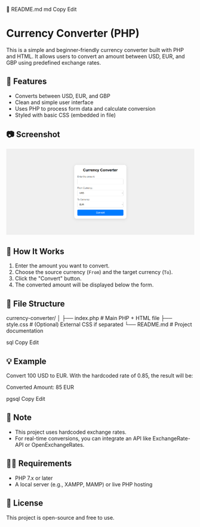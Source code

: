 📝 README.md
md
Copy
Edit
# Currency Converter (PHP)

This is a simple and beginner-friendly currency converter built with PHP and HTML. It allows users to convert an amount between USD, EUR, and GBP using predefined exchange rates.

## 🔧 Features

- Converts between USD, EUR, and GBP
- Clean and simple user interface
- Uses PHP to process form data and calculate conversion
- Styled with basic CSS (embedded in file)

## 📷 Screenshot
![The Currency Converter interface picture.](image.png)
## 🚀 How It Works

1. Enter the amount you want to convert.
2. Choose the source currency (`From`) and the target currency (`To`).
3. Click the "Convert" button.
4. The converted amount will be displayed below the form.

## 📁 File Structure

currency-converter/
│
├── index.php # Main PHP + HTML file
├── style.css # (Optional) External CSS if separated
└── README.md # Project documentation

sql
Copy
Edit

## 💡 Example

Convert 100 USD to EUR. With the hardcoded rate of 0.85, the result will be:

Converted Amount: 85 EUR

pgsql
Copy
Edit

## 📌 Note

- This project uses hardcoded exchange rates.
- For real-time conversions, you can integrate an API like ExchangeRate-API or OpenExchangeRates.

## 🧑‍💻 Requirements

- PHP 7.x or later
- A local server (e.g., XAMPP, MAMP) or live PHP hosting

## 📜 License

This project is open-source and free to use.
